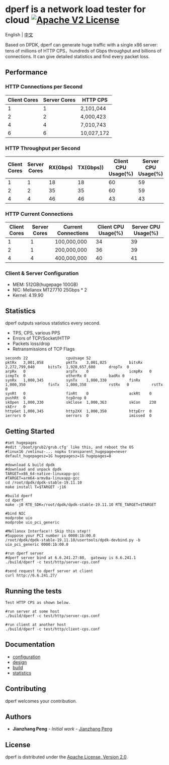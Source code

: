# dperf is a network load tester for cloud [![Apache V2 License](https://img.shields.io/badge/license-Apache%20V2-blue.svg)](https://github.com/baidu/dperf/blob/main/LICENSE)

English | [中文](README-CN.md)

Based on DPDK, dperf can generate huge traffic with a single x86 server: tens of millions of HTTP CPS，hundreds of Gbps throughput and billions of connections. It can give detailed statistics and find every packet loss.

## Performance
### HTTP Connections per Second
|Client Cores|Server Cores|HTTP CPS|
|------------|------------|--------|
|1|1|2,101,044|
|2|2|4,000,423|
|4|4|7,010,743|
|6|6|10,027,172|

### HTTP Throughput per Second
|Client Cores|Server Cores|RX(Gbps)|TX(Gbps))|Client CPU Usage(%)|Server CPU Usage(%)|
|------------|------------|--------|---------|-------------------|-------------------|
|1|1|18|18|60|59|
|2|2|35|35|60|59|
|4|4|46|46|43|43|

### HTTP Current Connections
|Client Cores|Server Cores|Current Connections|Client CPU Usage(%)|Server CPU Usage(%)|
|------------|------------|-------------------|-------------------|-------------------|
|1|1|100,000,000|34|39|
|2|1|200,000,000|36|39|
|4|4|400,000,000|40|41|

### Client & Server Configuration
- MEM: 512GB(hugepage 100GB)
- NIC: Mellanox MT27710 25Gbps * 2
- Kernel: 4.19.90

## Statistics
dperf outputs various statistics every second.
- TPS, CPS, various PPS
- Errors of TCP/Socket/HTTP
- Packets loss/drop
- Retransmissions of TCP Flags

```
seconds 22                 cpuUsage 52
pktRx   3,001,058          pktTx    3,001,025          bitsRx   2,272,799,040      bitsTx  1,920,657,600      dropTx  0
arpRx   0                  arpTx    0                  icmpRx   0                  icmpTx  0                  otherRx 0          badRx 0
synRx   1,000,345          synTx    1,000,330          finRx    1,000,350          finTx   1,000,350          rstRx   0          rstTx 0
synRt   0                  finRt    0                  ackRt    0                  pushRt  0                  tcpDrop 0
skOpen  1,000,330          skClose  1,000,363          skCon    230                skErr   0
httpGet 1,000,345          http2XX  1,000,350          httpErr  0
ierrors 0                  oerrors  0                  imissed  0
```

## Getting Started
    #set hugepages
    #edit '/boot/grub2/grub.cfg' like this, and reboot the OS
    #linux16 /vmlinuz-... nopku transparent_hugepage=never default_hugepagesz=1G hugepagesz=1G hugepages=8

    #download & build dpdk
    #download and unpack dpdk
    TARGET=x86_64-native-linuxapp-gcc
    #TARGET=arm64-armv8a-linuxapp-gcc
    cd /root/dpdk/dpdk-stable-19.11.10
    make install T=$TARGET -j16

    #build dperf
    cd dperf
    make -j8 RTE_SDK=/root/dpdk/dpdk-stable-19.11.10 RTE_TARGET=$TARGET

    #bind NIC
    modprobe uio
    modprobe uio_pci_generic

    #Mellanox Interface!! Skip this step!!
    #Suppose your PCI number is 0000:1b:00.0
    /root/dpdk/dpdk-stable-19.11.10/usertools/dpdk-devbind.py -b uio_pci_generic 0000:1b:00.0

    #run dperf server
    #dperf server bind at 6.6.241.27:80,  gateway is 6.6.241.1
    ./build/dperf -c test/http/server-cps.conf

    #send request to dperf server at client
    curl http://6.6.241.27/

## Running the tests
    Test HTTP CPS as shown below.

    #run server at some host
    ./build/dperf -c test/http/server-cps.conf

    #run client at another host
    ./build/dperf -c test/http/client-cps.conf

## Documentation
 - [configuration](docs/configuration.md)
 - [design](docs/design.md)
 - [build](docs/build.md) 
 - [statistics](docs/statistics.md)

## Contributing
dperf welcomes your contribution.

## Authors
* **Jianzhang Peng** - *Initial work* - [Jianzhang Peng](https://github.com/pengjianzhang)

## License
dperf is distributed under the [Apache License, Version 2.0](https://www.apache.org/licenses/LICENSE-2.0).
